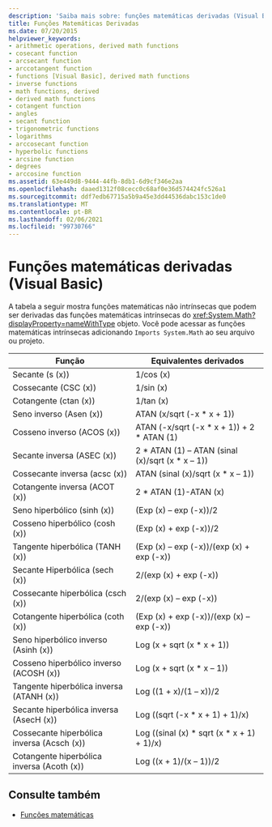 ```yaml
---
description: 'Saiba mais sobre: funções matemáticas derivadas (Visual Basic)'
title: Funções Matemáticas Derivadas
ms.date: 07/20/2015
helpviewer_keywords:
- arithmetic operations, derived math functions
- cosecant function
- arcsecant function
- arccotangent function
- functions [Visual Basic], derived math functions
- inverse functions
- math functions, derived
- derived math functions
- cotangent function
- angles
- secant function
- trigonometric functions
- logarithms
- arccosecant function
- hyperbolic functions
- arcsine function
- degrees
- arccosine function
ms.assetid: 63e449d8-9444-44fb-8db1-6d9cf346e2aa
ms.openlocfilehash: daaed1312f08cecc0c68af0e36d574424fc526a1
ms.sourcegitcommit: ddf7edb67715a5b9a45e3dd44536dabc153c1de0
ms.translationtype: MT
ms.contentlocale: pt-BR
ms.lasthandoff: 02/06/2021
ms.locfileid: "99730766"
---
```

# <a name="derived-math-functions-visual-basic"></a>Funções matemáticas derivadas (Visual Basic)

A tabela a seguir mostra funções matemáticas não intrínsecas que podem ser derivadas das funções matemáticas intrínsecas do <xref:System.Math?displayProperty=nameWithType> objeto. Você pode acessar as funções matemáticas intrínsecas adicionando `Imports System.Math` ao seu arquivo ou projeto.  
  
|Função|Equivalentes derivados|  
|--------------|-------------------------|  
|Secante (s (x))|1/cos (x)|  
|Cossecante (CSC (x))|1/sin (x)|  
|Cotangente (ctan (x))|1/tan (x)|  
|Seno inverso (Asen (x))|ATAN (x/sqrt (-x * x + 1))|  
|Cosseno inverso (ACOS (x))|ATAN (-x/sqrt (-x * x + 1)) + 2 \* ATAN (1)|  
|Secante inversa (ASEC (x))|2 * ATAN (1) – ATAN (sinal (x)/sqrt (x \* x – 1))|  
|Cossecante inversa (acsc (x))|ATAN (sinal (x)/sqrt (x * x – 1))|  
|Cotangente inversa (ACOT (x))|2 * ATAN (1)-ATAN (x)|  
|Seno hiperbólico (sinh (x))|(Exp (x) – exp (-x))/2|  
|Cosseno hiperbólico (cosh (x))|(Exp (x) + exp (-x))/2|  
|Tangente hiperbólica (TANH (x))|(Exp (x) – exp (-x))/(exp (x) + exp (-x))|  
|Secante Hiperbólica (sech (x))|2/(exp (x) + exp (-x))|  
|Cossecante hiperbólica (csch (x))|2/(exp (x) – exp (-x))|  
|Cotangente hiperbólica (coth (x))|(Exp (x) + exp (-x))/(exp (x) – exp (-x))|  
|Seno hiperbólico inverso (Asinh (x))|Log (x + sqrt (x * x + 1))|  
|Cosseno hiperbólico inverso (ACOSH (x))|Log (x + sqrt (x * x – 1))|  
|Tangente hiperbólica inversa (ATANH (x))|Log ((1 + x)/(1 – x))/2|  
|Secante hiperbólica inversa (AsecH (x))|Log ((sqrt (-x * x + 1) + 1)/x)|  
|Cossecante hiperbólica inversa (Acsch (x))|Log ((sinal (x) * sqrt (x \* x + 1) + 1)/x)|  
|Cotangente hiperbólica inversa (Acoth (x))|Log ((x + 1)/(x – 1))/2|  
  
## <a name="see-also"></a>Consulte também

- [Funções matemáticas](../functions/math-functions.md)
